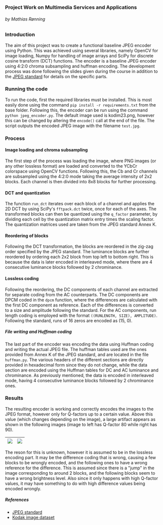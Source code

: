 ### Project Work on Multimedia Services and Applications

###### by Mathias Rønning



### Introduction

The aim of this project was to create a functional baseline JPEG encoder using Python. This was achieved using several libraries, namely OpenCV for image loading, Numpy for handling of image arrays and SciPy for discrete cosine transform (DCT) functions. The encoder is a baseline JPEG encoder using 4:2:0 chroma subsampling and huffman encoding. The development process was done following the slides given during the course in addition to the [JPEG standard](https://www.w3.org/Graphics/JPEG/itu-t81.pdf) for details on the specific parts.



### Running the code

To run the code, first the required libraries must be installed. This is most easily done using the command `pip install -r requirements.txt` from the base folder. Following this, the encoder can be run using the command `python jpeg_encoder.py`. The default image used is kodim23.png, however this can be changed by altering the `encode()` call at the end of the file. The script outputs the encoded JPEG image with the filename `test.jpg`.

### Process

#### Image loading and chroma subsampling

The first step of the process was loading the image, where PNG images (or any other lossless format) are loaded and converted to the YCbCr colorspace using OpenCV functions. Following this, the Cb and Cr channels are subsampled using the 4:2:0 mode taking the average intensity of 2x2 blocks. Each channel is then divided into 8x8 blocks for further processing. 



#### DCT and quantization

The function `run_dct` iterates over each block of a channel and applies the 2D DCT by using SciPy's `fftpack.dct` twice, once for each of the axes. The transformed blocks can then be quantized using the `q_factor` parameter, by dividing each cell by the quantization matrix entry times the scaling factor. The quantization matrices used are taken from the JPEG standard Annex K.



#### Reordering of blocks

Following the DCT transformation, the blocks are reordered in the zig-zag order specified by the JPEG standard. The luminance blocks are further reordered by ordering each 2x2 block from top left to bottom right. This is because the data is later encoded in interleaved mode, where there are 4 consecutive luminance blocks followed by 2 chrominance.



#### Lossless coding

Following the reordering, the DC components of each channel are extracted for separate coding from the AC counterparts. The DC components are DPCM coded in the `dpcm` function, where the differences are calculated with the first DC component as reference. Each of the differences is converted to a size and amplitude following the standard. For the AC components, run length coding is employed with the format `((RUNLENGTH, SIZE), AMPLITUDE)`. Following the standard, runs of 16 zeros are encoded as (15, 0).



##### File writing and Huffman coding

The last part of the encoder was encoding the data using Huffman coding and writing the actual JPEG file.  The huffman tables used are the ones provided from Annex K of the JPEG standard, and are located in the file `huffman.py`. The various headers of the different sections are directly provided in hexadecimal form since they do not change, while the data section are encoded using the Huffman tables for DC and AC luminance and chrominance. As previously mentioned, the data is encoded in interleaved mode, having 4 consecutive luminance blocks followed by 2 chrominance ones.



### Results

The resulting encoder is working and correctly encodes the images to the JPEG format, however only for Q-factors up to a certain value. Above this value (which changes depending on the image), a large artifact appears as shown in the following images (image to left has Q-factor 80 while right has 90).

| ![](/home/mathias/Dev/jpeg_encoder/scaling_80.jpg) | ![](/home/mathias/Dev/jpeg_encoder/scaling_90.jpg) |
| -------------------------------------------------- | -------------------------------------------------- |

The reson for this is unknown, however it is assumed to be in the lossless encoding part. It may be the difference coding that is wrong, causing a few blocks to be wrongly encoded, and the following ones to have a wrong reference for the difference. This is assumed since there is a "jump" in the image corresponding to around 2 blocks, and the following blocks seem to have a wrong brightness level. Also since it only happens with high Q-factor values, it may have something to do with high difference values being encoded wrongly.



##### References

- [JPEG standard](https://www.w3.org/Graphics/JPEG/itu-t81.pdf)
- [Kodak image dataset](http://www.cs.albany.edu/~xypan/research/snr/Kodak.html)
